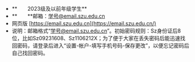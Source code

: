 - **　　2023级及以前年级学生**
- **　　**邮箱：学号@email.szu.edu.cn
- 网页版 [https://email.szu.edu.cn](https://email.szu.edu.cn/)
- 说明：邮箱格式“学号@email.szu.edu.cn”。初始密码规则：Sz身份证后8位，比如Sz09231608、Sz1106212X；为了便于大家在丢失密码后能迅速找回密码，请登录后进入“设置-帐户-填写手机号码-保存更改”，以便忘记密码后自己找回密码。